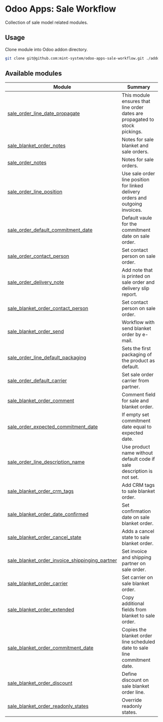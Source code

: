 # Odoo Apps: Sale Workflow

Collection of sale model related modules.

## Usage

Clone module into Odoo addon directory.

```bash
git clone git@github.com:mint-system/odoo-apps-sale-workflow.git ./addons/sale_workflow
```

## Available modules

| Module                                                                                            | Summary                                                                        |
| ------------------------------------------------------------------------------------------------- | ------------------------------------------------------------------------------ |
| [sale_order_line_date_propagate](sale_order_line_date_propagate/)                                 | This module ensures that line order dates are propagated to stock pickings.    |
| [sale_blanket_order_notes](sale_blanket_order_notes/)                                             | Notes for sale blanket and sale orders.                                        |
| [sale_order_notes](sale_order_notes/)                                                             | Notes for sale orders.                                                         |
| [sale_order_line_position](sale_order_line_position/)                                             | Use sale order line position for linked delivery orders and outgoing invoices. |
| [sale_order_default_commitment_date](sale_order_default_commitment_date/)                         | Default vaule for the commitment date on sale order.                           |
| [sale_order_contact_person](sale_order_contact_person/)                                           | Set contact person on sale order.                                              |
| [sale_order_delivery_note](sale_order_delivery_note/)                                             | Add note that is printed on sale order and delivery slip report.               |
| [sale_blanket_order_contact_person](sale_blanket_order_contact_person/)                           | Set contact person on sale order.                                              |
| [sale_blanket_order_send](sale_blanket_order_send/)                                               | Workflow with send blanket order by e-mail.                                    |
| [sale_order_line_default_packaging](sale_order_line_default_packaging/)                           | Sets the first packaging of the product as default.                            |
| [sale_order_default_carrier](sale_order_default_carrier/)                                         | Set sale order carrier from partner.                                           |
| [sale_blanket_order_comment](sale_blanket_order_comment/)                                         | Comment field for sale and blanket order.                                      |
| [sale_order_expected_commitment_date](sale_order_expected_commitment_date/)                       | If empty set commitment date equal to expected date.                           |
| [sale_order_line_description_name](sale_order_line_description_name/)                             | Use product name without default code if sale description is not set.          |
| [sale_blanket_order_crm_tags](sale_blanket_order_crm_tags/)                                       | Add CRM tags to sale blanket order.                                            |
| [sale_blanket_order_date_confirmed](sale_blanket_order_date_confirmed/)                           | Set confirmation date on sale blanket order.                                   |
| [sale_blanket_order_cancel_state](sale_blanket_order_cancel_state/)                               | Adds a cancel state to sale blanket order.                                     |
| [sale_blanket_order_invoice_shippinging_partner](sale_blanket_order_invoice_shippinging_partner/) | Set invoice and shipping partner on sale order.                                |
| [sale_blanket_order_carrier](sale_blanket_order_carrier/)                                         | Set carrier on sale blanket order.                                             |
| [sale_blanket_order_extended](sale_blanket_order_extended/)                                       | Copy additional fields from blanket to sale order.                             |
| [sale_blanket_order_commitment_date](sale_blanket_order_commitment_date/)                         | Copies the blanket order line scheduled date to sale line commitment date.     |
| [sale_blanket_order_discount](sale_blanket_order_discount/)                                       | Define discount on sale blanket order line.                                    |
| [sale_blanket_order_readonly_states](sale_blanket_order_readonly_states/)                         | Override readonly states.                                                      |
